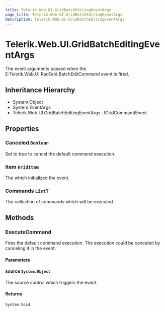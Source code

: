 ```yaml
---
title: Telerik.Web.UI.GridBatchEditingEventArgs
page_title: Telerik.Web.UI.GridBatchEditingEventArgs
description: Telerik.Web.UI.GridBatchEditingEventArgs
---
```


# Telerik.Web.UI.GridBatchEditingEventArgs

The event arguments passed when the E:Telerik.Web.UI.RadGrid.BatchEditCommand event is fired.

## Inheritance Hierarchy

* System.Object
* System.EventArgs
* Telerik.Web.UI.GridBatchEditingEventArgs : IGridCommandEvent

## Properties

###  Canceled `Boolean`

Set to true to cancel the default command execution.

###  Item `GridItem`

The  which initialized the event.

###  Commands `List`1`

The collection of commands which will be executed.

## Methods

###  ExecuteCommand

Fires the default command execution. The execution could be canceled by canceling it in the 
             event.

#### Parameters

#### source `System.Object`

The source control which triggers the event.

#### Returns

`System.Void` 


